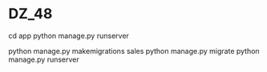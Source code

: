 # DZ_48
cd app
python manage.py runserver

python manage.py makemigrations sales
python manage.py migrate
python manage.py runserver